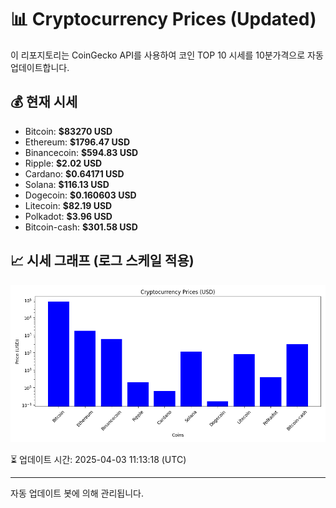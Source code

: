
# 📊 Cryptocurrency Prices (Updated)

이 리포지토리는 CoinGecko API를 사용하여 코인 TOP 10 시세를 10분가격으로 자동 업데이트합니다.

## 💰 현재 시세
- Bitcoin: **$83270 USD**
- Ethereum: **$1796.47 USD**
- Binancecoin: **$594.83 USD**
- Ripple: **$2.02 USD**
- Cardano: **$0.64171 USD**
- Solana: **$116.13 USD**
- Dogecoin: **$0.160603 USD**
- Litecoin: **$82.19 USD**
- Polkadot: **$3.96 USD**
- Bitcoin-cash: **$301.58 USD**

## 📈 시세 그래프 (로그 스케일 적용)
![Crypto Prices](crypto_prices.png)

⏳ 업데이트 시간: 2025-04-03 11:13:18 (UTC)

---
자동 업데이트 봇에 의해 관리됩니다.
